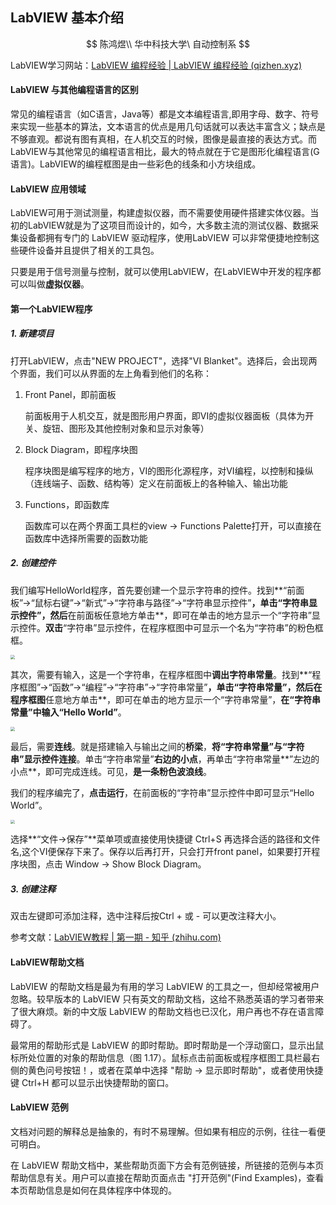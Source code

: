 ## LabVIEW 基本介绍

$$
陈鸿煜\\ 华中科技大学\ 自动控制系
$$

LabVIEW学习网站：[LabVIEW 编程经验 | LabVIEW 编程经验 (qizhen.xyz)](https://lv.qizhen.xyz/)

#### LabVIEW 与其他编程语言的区别

常见的编程语言（如C语言，Java等）都是文本编程语言,即用字母、数字、符号来实现一些基本的算法，文本语言的优点是用几句话就可以表达丰富含义；缺点是不够直观。都说有图有真相，在人机交互的时候，图像是最直接的表达方式。而LabVIEW与其他常见的编程语言相比，最大的特点就在于它是图形化编程语言(G 语言)。LabVIEW的编程框图是由一些彩色的线条和小方块组成。

#### LabVIEW 应用领域

LabVIEW可用于测试测量，构建虚拟仪器，而不需要使用硬件搭建实体仪器。当初的LabVIEW就是为了这项目而设计的，如今，大多数主流的测试仪器、数据采集设备都拥有专门的 LabVIEW 驱动程序，使用LabVIEW 可以非常便捷地控制这些硬件设备并且提供了相关的工具包。

只要是用于信号测量与控制，就可以使用LabVIEW，在LabVIEW中开发的程序都可以叫做**虚拟仪器**。

#### 第一个LabVIEW程序

##### 1. 新建项目

打开LabVIEW，点击"NEW PROJECT"，选择"VI Blanket"。选择后，会出现两个界面，我们可以从界面的左上角看到他们的名称：

1. Front Panel，即前面板

   前面板用于人机交互，就是图形用户界面，即VI的虚拟仪器面板（具体为开关、旋钮、图形及其他控制对象和显示对象等）

2. Block Diagram，即程序块图

   程序块图是编写程序的地方，VI的图形化源程序，对VI编程，以控制和操纵（连线端子、函数、结构等）定义在前面板上的各种输入、输出功能

3. Functions，即函数库

   函数库可以在两个界面工具栏的view -> Functions Palette打开，可以直接在函数库中选择所需要的函数功能

##### 2. 创建控件

我们编写HelloWorld程序，首先要创建一个显示字符串的控件。找到**“前面板”→“鼠标右键”→“新式”→“字符串与路径”→“字符串显示控件”**，**单击**“字符串显示控件”，然后**在前面板任意地方单击**，即可在单击的地方显示一个“字符串”显示控件。**双击**“字符串”显示控件，在程序框图中可显示一个名为“字符串”的粉色框框。

<img src="E:\Note\fromTypora\LabVIEW\img\01-helloworld_string.png" style="zoom:45%;" />

其次，需要有输入，这是一个字符串，在程序框图中**调出字符串常量**。找到**“程序框图”→“函数”→“编程”→“字符串”→“字符串常量”**，**单击**“字符串常量”，然后在程序框图**任意地方单击**，即可在单击的地方显示一个“字符串常量”，**在“字符串常量”中输入“Hello World”**。

<img src="E:\Note\fromTypora\LabVIEW\img\02-helloworld_constant.png" style="zoom:42%;" />

最后，需要**连线**。就是搭建输入与输出之间的**桥梁**，**将“字符串常量”与“字符串”显示控件连接**。单击“字符串常量”**右边的小点**，再单击“字符串常量**”左边的小点**，即可完成连线。可见，**是一条粉色波浪线**。

我们的程序编完了，**点击运行**，在前面板的“字符串”显示控件中即可显示“Hello World”。

<img src="E:\Note\fromTypora\LabVIEW\img\03-helloworld_result.png" style="zoom:42%;" />

选择**“文件→保存”**菜单项或直接使用快捷键 Ctrl+S 再选择合适的路径和文件名,这个VI便保存下来了。保存以后再打开，只会打开front panel，如果要打开程序块图，点击 Window -> Show Block Diagram。

##### 3. 创建注释

双击左键即可添加注释，选中注释后按Ctrl + 或 - 可以更改注释大小。



参考文献：[LabVIEW教程 | 第一期 - 知乎 (zhihu.com)](https://zhuanlan.zhihu.com/p/186269995)

#### LabVIEW帮助文档

LabVIEW 的帮助文档是最为有用的学习 LabVIEW 的工具之一，但却经常被用户忽略。较早版本的 LabVIEW 只有英文的帮助文档，这给不熟悉英语的学习者带来了很大麻烦。新的中文版 LabVIEW 的帮助文档也已汉化，用户再也不存在语言障碍了。

最常用的帮助形式是 LabVIEW 的即时帮助。即时帮助是一个浮动窗口，显示出鼠标所处位置的对象的帮助信息（图 1.17）。鼠标点击前面板或程序框图工具栏最右侧的黄色问号按钮！，或者在菜单中选择 "帮助 -> 显示即时帮助"，或者使用快捷键 Ctrl+H 都可以显示出快捷帮助的窗口。

#### LabVIEW 范例

文档对问题的解释总是抽象的，有时不易理解。但如果有相应的示例，往往一看便可明白。

在 LabVIEW 帮助文档中，某些帮助页面下方会有范例链接，所链接的范例与本页帮助信息有关。用户可以直接在帮助页面点击 "打开范例"(Find Examples)，查看本页帮助信息是如何在具体程序中体现的。

